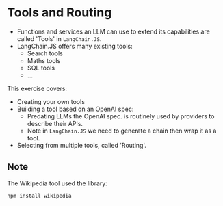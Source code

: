 # Tools and Routing
- Functions and services an LLM can use to extend its capabilities are called 'Tools' in `LangChain.JS`.
- LangChain.JS offers many existing tools:
	- Search tools
	- Maths tools
	- SQL tools
	- ...

This exercise covers:
- Creating your own tools
- Building a tool based on an OpenAI spec:
	- Predating LLMs the OpenAI spec. is routinely used by providers to describe their APIs.
	- Note in `LangChain.JS` we need to generate a chain then wrap it as a tool.
- Selecting from multiple tools, called 'Routing'.

## Note
The Wikipedia tool used the library:
```
npm install wikipedia
```
